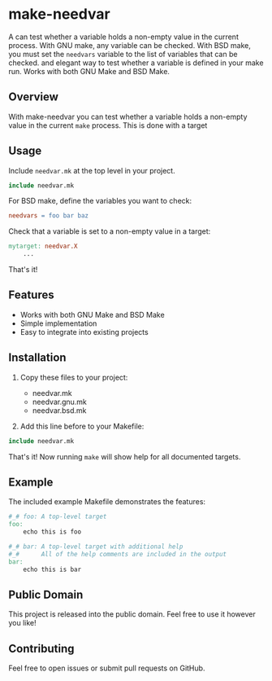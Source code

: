 # make-needvar

A can test whether a variable holds a non-empty value in the current process. With GNU make, any variable can be checked. With BSD make, you must set the `needvars` variable to the list of variables that can be checked. and elegant way to test whether a variable is defined in your make run. Works with both GNU Make and BSD Make.

## Overview

With make-needvar you can test whether a variable holds a non-empty value in the current `make` process. This is done with a target

## Usage

Include `needvar.mk` at the top level in your project.
```makefile
include needvar.mk
```
For BSD make, define the variables you want to check:
```makefile
needvars = foo bar baz
```

Check that a variable is set to a non-empty value in a target:
```makefile
mytarget: needvar.X
    ...
```

That's it!

## Features

- Works with both GNU Make and BSD Make
- Simple implementation
- Easy to integrate into existing projects

## Installation

1. Copy these files to your project:
   - needvar.mk
   - needvar.gnu.mk
   - needvar.bsd.mk

2. Add this line before to your Makefile:
```makefile
include needvar.mk
```

That's it! Now running `make` will show help for all documented targets.

## Example

The included example Makefile demonstrates the features:

```makefile
#_# foo: A top-level target
foo:
    echo this is foo

#_# bar: A top-level target with additional help
#_#      All of the help comments are included in the output
bar:
    echo this is bar
```

## Public Domain

This project is released into the public domain. Feel free to use it however you like!

## Contributing

Feel free to open issues or submit pull requests on GitHub.

